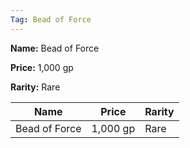```yaml
---
Tag: Bead of Force
---
```


**Name:** Bead of Force

**Price:** 1,000 gp

**Rarity:** Rare

| Name     | Price     | Rarity     |
| -------- | --------- | ---------- |
| Bead of Force | 1,000 gp | Rare |
